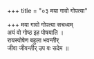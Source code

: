 +++
title = "०३ मया गावो गोपत्या"

+++
मया गावो गोपत्या सचध्वम्  
अयं वो गोष्ठ इह पोषयाति ।  
रायस्पोषेण बहुला भवन्तीर्  
जीवा जीवन्तीर् उप वः सदेम ॥